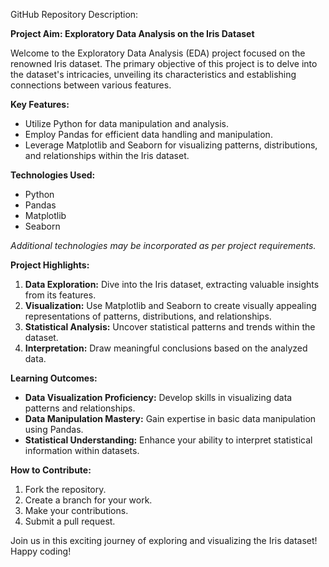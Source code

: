 GitHub Repository Description:

**Project Aim: Exploratory Data Analysis on the Iris Dataset**

Welcome to the Exploratory Data Analysis (EDA) project focused on the renowned Iris dataset. The primary objective of this project is to delve into the dataset's intricacies, unveiling its characteristics and establishing connections between various features.

**Key Features:**
- Utilize Python for data manipulation and analysis.
- Employ Pandas for efficient data handling and manipulation.
- Leverage Matplotlib and Seaborn for visualizing patterns, distributions, and relationships within the Iris dataset.

**Technologies Used:**
- Python
- Pandas
- Matplotlib
- Seaborn

*Additional technologies may be incorporated as per project requirements.*

**Project Highlights:**
1. **Data Exploration:** Dive into the Iris dataset, extracting valuable insights from its features.
2. **Visualization:** Use Matplotlib and Seaborn to create visually appealing representations of patterns, distributions, and relationships.
3. **Statistical Analysis:** Uncover statistical patterns and trends within the dataset.
4. **Interpretation:** Draw meaningful conclusions based on the analyzed data.

**Learning Outcomes:**
- **Data Visualization Proficiency:** Develop skills in visualizing data patterns and relationships.
- **Data Manipulation Mastery:** Gain expertise in basic data manipulation using Pandas.
- **Statistical Understanding:** Enhance your ability to interpret statistical information within datasets.

**How to Contribute:**
1. Fork the repository.
2. Create a branch for your work.
3. Make your contributions.
4. Submit a pull request.

Join us in this exciting journey of exploring and visualizing the Iris dataset! Happy coding!
